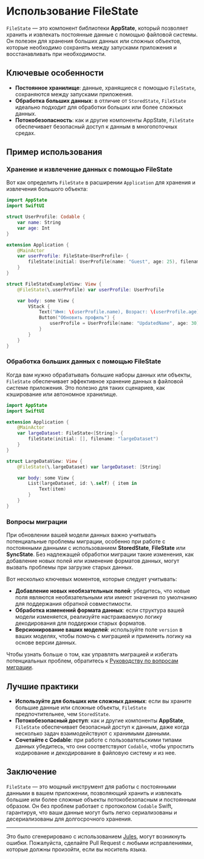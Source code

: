 # Использование FileState

`FileState` — это компонент библиотеки **AppState**, который позволяет хранить и извлекать постоянные данные с помощью файловой системы. Он полезен для хранения больших данных или сложных объектов, которые необходимо сохранять между запусками приложения и восстанавливать при необходимости.

## Ключевые особенности

- **Постоянное хранилище**: данные, хранящиеся с помощью `FileState`, сохраняются между запусками приложения.
- **Обработка больших данных**: в отличие от `StoredState`, `FileState` идеально подходит для обработки больших или более сложных данных.
- **Потокобезопасность**: как и другие компоненты AppState, `FileState` обеспечивает безопасный доступ к данным в многопоточных средах.

## Пример использования

### Хранение и извлечение данных с помощью FileState

Вот как определить `FileState` в расширении `Application` для хранения и извлечения большого объекта:

```swift
import AppState
import SwiftUI

struct UserProfile: Codable {
    var name: String
    var age: Int
}

extension Application {
    @MainActor
    var userProfile: FileState<UserProfile> {
        fileState(initial: UserProfile(name: "Guest", age: 25), filename: "userProfile")
    }
}

struct FileStateExampleView: View {
    @FileState(\.userProfile) var userProfile: UserProfile

    var body: some View {
        VStack {
            Text("Имя: \(userProfile.name), Возраст: \(userProfile.age)")
            Button("Обновить профиль") {
                userProfile = UserProfile(name: "UpdatedName", age: 30)
            }
        }
    }
}
```

### Обработка больших данных с помощью FileState

Когда вам нужно обрабатывать большие наборы данных или объекты, `FileState` обеспечивает эффективное хранение данных в файловой системе приложения. Это полезно для таких сценариев, как кэширование или автономное хранилище.

```swift
import AppState
import SwiftUI

extension Application {
    @MainActor
    var largeDataset: FileState<[String]> {
        fileState(initial: [], filename: "largeDataset")
    }
}

struct LargeDataView: View {
    @FileState(\.largeDataset) var largeDataset: [String]

    var body: some View {
        List(largeDataset, id: \.self) { item in
            Text(item)
        }
    }
}
```

### Вопросы миграции

При обновлении вашей модели данных важно учитывать потенциальные проблемы миграции, особенно при работе с постоянными данными с использованием **StoredState**, **FileState** или **SyncState**. Без надлежащей обработки миграции такие изменения, как добавление новых полей или изменение форматов данных, могут вызвать проблемы при загрузке старых данных.

Вот несколько ключевых моментов, которые следует учитывать:
- **Добавление новых необязательных полей**: убедитесь, что новые поля являются необязательными или имеют значения по умолчанию для поддержания обратной совместимости.
- **Обработка изменений формата данных**: если структура вашей модели изменяется, реализуйте настраиваемую логику декодирования для поддержки старых форматов.
- **Версионирование ваших моделей**: используйте поле `version` в ваших моделях, чтобы помочь с миграцией и применить логику на основе версии данных.

Чтобы узнать больше о том, как управлять миграцией и избегать потенциальных проблем, обратитесь к [Руководству по вопросам миграции](migration-considerations.md).


## Лучшие практики

- **Используйте для больших или сложных данных**: если вы храните большие данные или сложные объекты, `FileState` предпочтительнее, чем `StoredState`.
- **Потокобезопасный доступ**: как и другие компоненты **AppState**, `FileState` обеспечивает безопасный доступ к данным, даже когда несколько задач взаимодействуют с хранимыми данными.
- **Сочетайте с Codable**: при работе с пользовательскими типами данных убедитесь, что они соответствуют `Codable`, чтобы упростить кодирование и декодирование в файловую систему и из нее.

## Заключение

`FileState` — это мощный инструмент для работы с постоянными данными в вашем приложении, позволяющий хранить и извлекать большие или более сложные объекты потокобезопасным и постоянным образом. Он без проблем работает с протоколом `Codable` Swift, гарантируя, что ваши данные могут быть легко сериализованы и десериализованы для долгосрочного хранения.

---
Это было сгенерировано с использованием [Jules](https://jules.google), могут возникнуть ошибки. Пожалуйста, сделайте Pull Request с любыми исправлениями, которые должны произойти, если вы носитель языка.

